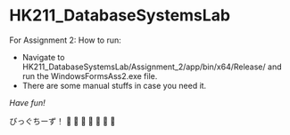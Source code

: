 # HK211_DatabaseSystemsLab

For Assignment 2: 
How to run:
- Navigate to HK211_DatabaseSystemsLab/Assignment_2/app/bin/x64/Release/ and run the WindowsFormsAss2.exe file.
- There are some manual stuffs in case you need it.

*Have fun!*

びっぐちーず！ :cheese:  :cheese:  :cheese:  :cheese:  :cheese:  :cheese:  :cheese:  
